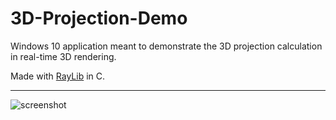 # 3D-Projection-Demo

Windows 10 application meant to demonstrate the 3D projection calculation in real-time 3D rendering.

Made with [RayLib](https://www.raylib.com/) in C.

---
![screenshot](https://github.com/JPW03/3D-Projection-Demo/assets/82644778/0676e714-7234-4dfa-8f57-f4c108f0d46d)
